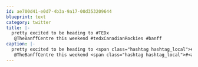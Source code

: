 ```yaml
---
id: ae700d41-e0d7-4b3a-9a17-00d353209644
blueprint: text
category: twitter
title: |-
  pretty excited to be heading to #TEDx
   @TheBanffCentre this weekend #tedxCanadianRockies #banff
caption: |-
  pretty excited to be heading to <span class="hashtag hashtag_local">#<a href="http://tweettemp.darylchymko.ca/?tag=tedx">TEDx</a>
   @TheBanffCentre this weekend <span class="hashtag hashtag_local">#<a href="http://tweettemp.darylchymko.ca/?tag=tedxcanadianrockies">tedxCanadianRockies</a> <span class="hashtag hashtag_local">#<a href="http://tweettemp.darylchymko.ca/?tag=banff">banff</a>
---
```

